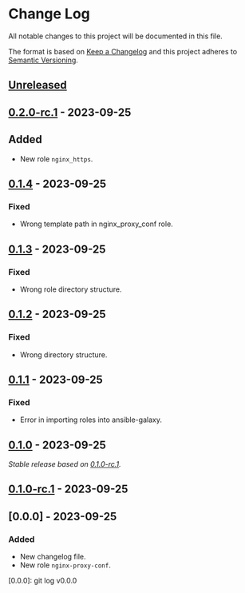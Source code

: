 # Change Log
All notable changes to this project will be documented in this file.

The format is based on [Keep a Changelog](http://keepachangelog.com/)
and this project adheres to [Semantic Versioning](http://semver.org/).

## [Unreleased]

## [0.2.0-rc.1] - 2023-09-25

## Added

- New role `nginx_https`.

## [0.1.4] - 2023-09-25

### Fixed

- Wrong template path in nginx_proxy_conf role.

## [0.1.3] - 2023-09-25

### Fixed

- Wrong role directory structure.

## [0.1.2] - 2023-09-25

### Fixed

- Wrong directory structure.

## [0.1.1] - 2023-09-25

### Fixed

- Error in importing roles into ansible-galaxy.

## [0.1.0] - 2023-09-25

_Stable release based on [0.1.0-rc.1]._

## [0.1.0-rc.1] - 2023-09-25

## [0.0.0] - 2023-09-25

### Added

- New changelog file.
- New role `nginx-proxy-conf`.

[Unreleased]: https://https://github.com/internetguru/ansible-roles/compare/staging...dev
[0.2.0-rc.1]: https://github.com/internetguru/ansible-roles/releases/tag/v0.1.4
[0.1.4]: https://https://github.com/internetguru/ansible-roles/compare/v0.1.3...v0.1.4
[0.1.3]: https://https://github.com/internetguru/ansible-roles/compare/v0.1.2...v0.1.3
[0.1.2]: https://https://github.com/internetguru/ansible-roles/compare/v0.1.1...v0.1.2
[0.1.1]: https://https://github.com/internetguru/ansible-roles/compare/v0.1.0...v0.1.1
[0.1.0]: https://https://github.com/internetguru/ansible-roles/compare/v0.0.0...v0.1.0
[0.1.0-rc.1]: https://github.com/internetguru/ansible-roles/releases/tag/v0.0.0
[0.0.0]: git log v0.0.0
